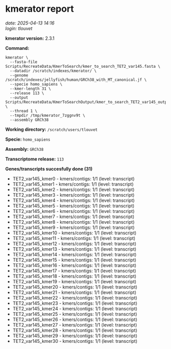# kmerator report
*date: 2025-04-13 14:16*  
*login: tlouvet*

**kmerator version:** 2.3.1

**Command:**

```
kmerator \
  --fasta-file Scripts/RecreateData/KmerToSearch/kmer_to_search_TET2_var145.fasta \
  --datadir /scratch/indexes/kmerator/ \
  --genome /scratch/indexes/jellyfish/human/GRCh38_with_MT_canonical.jf \
  --specie homo_sapiens \
  --kmer-length 31 \
  --release 113 \
  --output Scripts/RecreateData/KmerToSearchOutput/kmer_to_search_TET2_var145_output \
  --thread 1 \
  --tmpdir /tmp/kmerator_7zggnv9t \
  --assembly GRCh38
```

**Working directory:** `/scratch/users/tlouvet`

**Specie:** `homo_sapiens`

**Assembly:** `GRCh38`

**Transcriptome release:** `113`

**Genes/transcripts succesfully done (31)**

- TET2_var145_kmer0 - kmers/contigs: 1/1 (level: transcript)
- TET2_var145_kmer1 - kmers/contigs: 1/1 (level: transcript)
- TET2_var145_kmer2 - kmers/contigs: 1/1 (level: transcript)
- TET2_var145_kmer3 - kmers/contigs: 1/1 (level: transcript)
- TET2_var145_kmer4 - kmers/contigs: 1/1 (level: transcript)
- TET2_var145_kmer5 - kmers/contigs: 1/1 (level: transcript)
- TET2_var145_kmer6 - kmers/contigs: 1/1 (level: transcript)
- TET2_var145_kmer7 - kmers/contigs: 1/1 (level: transcript)
- TET2_var145_kmer8 - kmers/contigs: 1/1 (level: transcript)
- TET2_var145_kmer9 - kmers/contigs: 1/1 (level: transcript)
- TET2_var145_kmer10 - kmers/contigs: 1/1 (level: transcript)
- TET2_var145_kmer11 - kmers/contigs: 1/1 (level: transcript)
- TET2_var145_kmer12 - kmers/contigs: 1/1 (level: transcript)
- TET2_var145_kmer13 - kmers/contigs: 1/1 (level: transcript)
- TET2_var145_kmer14 - kmers/contigs: 1/1 (level: transcript)
- TET2_var145_kmer15 - kmers/contigs: 1/1 (level: transcript)
- TET2_var145_kmer16 - kmers/contigs: 1/1 (level: transcript)
- TET2_var145_kmer17 - kmers/contigs: 1/1 (level: transcript)
- TET2_var145_kmer18 - kmers/contigs: 1/1 (level: transcript)
- TET2_var145_kmer19 - kmers/contigs: 1/1 (level: transcript)
- TET2_var145_kmer20 - kmers/contigs: 1/1 (level: transcript)
- TET2_var145_kmer21 - kmers/contigs: 1/1 (level: transcript)
- TET2_var145_kmer22 - kmers/contigs: 1/1 (level: transcript)
- TET2_var145_kmer23 - kmers/contigs: 1/1 (level: transcript)
- TET2_var145_kmer24 - kmers/contigs: 1/1 (level: transcript)
- TET2_var145_kmer25 - kmers/contigs: 1/1 (level: transcript)
- TET2_var145_kmer26 - kmers/contigs: 1/1 (level: transcript)
- TET2_var145_kmer27 - kmers/contigs: 1/1 (level: transcript)
- TET2_var145_kmer28 - kmers/contigs: 1/1 (level: transcript)
- TET2_var145_kmer29 - kmers/contigs: 1/1 (level: transcript)
- TET2_var145_kmer30 - kmers/contigs: 1/1 (level: transcript)

